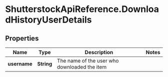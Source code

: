 # ShutterstockApiReference.DownloadHistoryUserDetails

## Properties
Name | Type | Description | Notes
------------ | ------------- | ------------- | -------------
**username** | **String** | The name of the user who downloaded the item | 


